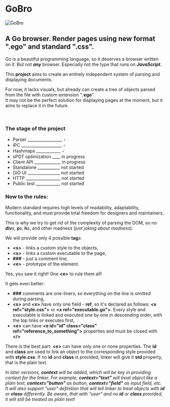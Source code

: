 # GoBro
![GoBro](https://user-images.githubusercontent.com/35332515/231014731-3e4afc93-690a-4cbb-b7dd-5cf1f0c0044c.png)
<h2>A Go browser. Render pages using new format ".ego" and standard ".css".</h2>
<p>Go is a beautiful programming language, so it deserves a browser written on it. But not <b><i>any</i></b> browser. Especially not the type that runs on <b><i>JavaScript</i></b>.</p>
<p>This <b>project</b> aims to create an entirely independent system of parsing and displaying documents.</p>
<p>For now, it lacks visuals, but already can create a tree of objects parsed from the file with custom extension "<b>.ego</b>".<br/>
It may not be the perfect solution for displaying pages at the moment, but it aims to replace it in the future.</p><br/>
<h3>The stage of the project</h3>
<ul>
<li>Parser _________________ 🗸</li>
<li>IPC ____________________ 🗸</li>
<li>Hashmaps ____________ 🗸</li>
<li>sPOT optimization ____ in progress</li>
<li>Client API _____________ in progress</li>
<li>Standalone ___________ not started</li>
<li>GIO UI ________________ not started</li>
<li>HTTP _________________ not started</li>
<li>Public test ____________ not started</li>
</ul>
<h3>Now to the rules:</h2>
<p>Modern standard requires high levels of readability, adaptability, functionality, and must provide total freedom for designers and maintainers.</p>
<p>This is why we try to get rid of the complexity of parsing the DOM, so no <b>div</b><i>s</i>, <b>p</b><i>s</i>, <b>h</b><i>s</i>, and other madness (<i>just joking about madness</i>).</p>
<p>We will provide only 4 possible <b>tag</b><i>s</i>:</p>
<ul>
<li><b>&lt;s&gt;</b> - links a custom style to the objects,</li>
<li><b>&lt;x&gt;</b> - links a custom executable to the page,</li>
<li><b>###</b> - just a comment line,</li>
<li><b>&lt;e&gt;</b> - prototype of the element.</li>
</ul>
<p>Yes, you saw it right! One <b>&lt;e&gt;</b> to rule them all!</p>
<p>It gets even better:</p>
<ul>
<li><b>###</b> comments are one-liners, so everything on the line is omitted during parsing,</li>
<li><b>&lt;s&gt;</b> and <b>&lt;x&gt;</b> have only one field - <b>ref</b>, so it's declared as follows: <b>&lt;s ref="style.css"&gt;</b> or <b>&lt;x ref="executable.go"&gt;</b>. Every style and executable is linked and executed one by one in descending order, with the top links or executes first,</li>
<li><b>&lt;e&gt;</b> can have <b>&lt;e id="id" class="class" ref="reference_to_something"&gt;</b> properties and must be closed with <b>&lt;/&gt;</b></li>
</ul>
<p>There is the best part: <b>&lt;e&gt;</b> can have only one or none properties. The <b>id</b> and <b>class</b> are used to link an object to the corresponding style provided with <b>style.css</b>. If no <b>id</b> and <b>class</b> is provided, linker will give it <b>std</b> property, that is the plain text.</p>
<i><p>In later versions, <b>context</b> will be added, which will be key in providing context for the linker. For example, <b>context="text"</b> will treat object like a plain text, <b>context="button"</b> as button, <b>context="field"</b> as input field, etc. It will also support "user" definition that will tell linker to treat objects with <b>id</b> or <b>class</b> differently. Be aware, that with "user" and no <b>id</b> or <b>class</b> provided, it will still be treated as plain text!</p></i>
